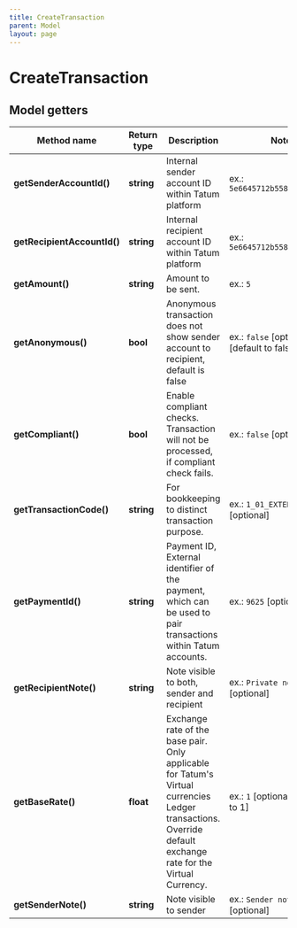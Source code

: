 ```yaml
---
title: CreateTransaction
parent: Model
layout: page
---
```


# CreateTransaction

## Model getters

Method name | Return type | Description | Notes
------------ | ------------- | ------------- | -------------
**getSenderAccountId()** | **string** | Internal sender account ID within Tatum platform | ex.: `5e6645712b55823de7ea82f1`
**getRecipientAccountId()** | **string** | Internal recipient account ID within Tatum platform | ex.: `5e6645712b55823de7ea82f2`
**getAmount()** | **string** | Amount to be sent. | ex.: `5`
**getAnonymous()** | **bool** | Anonymous transaction does not show sender account to recipient, default is false | ex.: `false` [optional] [default to false]
**getCompliant()** | **bool** | Enable compliant checks. Transaction will not be processed, if compliant check fails. | ex.: `false` [optional]
**getTransactionCode()** | **string** | For bookkeeping to distinct transaction purpose. | ex.: `1_01_EXTERNAL_CODE` [optional]
**getPaymentId()** | **string** | Payment ID, External identifier of the payment, which can be used to pair transactions within Tatum accounts. | ex.: `9625` [optional]
**getRecipientNote()** | **string** | Note visible to both, sender and recipient | ex.: `Private note` [optional]
**getBaseRate()** | **float** | Exchange rate of the base pair. Only applicable for Tatum's Virtual currencies Ledger transactions. Override default exchange rate for the Virtual Currency. | ex.: `1` [optional] [default to 1]
**getSenderNote()** | **string** | Note visible to sender | ex.: `Sender note` [optional]

